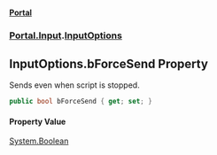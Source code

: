 #### [Portal](index.md 'index')
### [Portal.Input](Portal.Input.md 'Portal.Input').[InputOptions](InputOptions.md 'Portal.Input.InputOptions')

## InputOptions.bForceSend Property

Sends even when script is stopped.

```csharp
public bool bForceSend { get; set; }
```

#### Property Value
[System.Boolean](https://docs.microsoft.com/en-us/dotnet/api/System.Boolean 'System.Boolean')